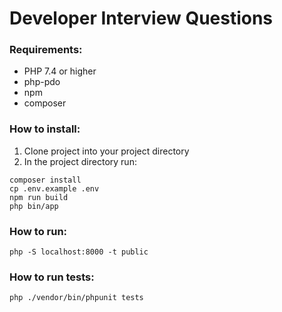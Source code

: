 # Developer Interview Questions

### Requirements:
- PHP 7.4 or higher
- php-pdo
- npm 
- composer

### How to install:

1. Clone project into your project directory
2. In the project directory run:
```commandline
composer install
cp .env.example .env
npm run build
php bin/app
```

### How to run:

```commandline
php -S localhost:8000 -t public
```

### How to run tests:

```commandline
php ./vendor/bin/phpunit tests
```
